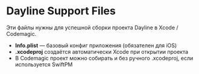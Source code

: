 # Dayline Support Files

Эти файлы нужны для успешной сборки проекта Dayline в Xcode / Codemagic.

- **Info.plist** — базовый конфиг приложения (обязателен для iOS)
- **.xcodeproj** создаётся автоматически Xcode при открытии проекта
- В Codemagic проект можно собирать и без ручного .xcodeproj, если используется SwiftPM
